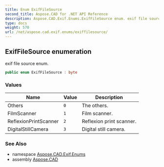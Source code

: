 ```yaml
---
title: Enum ExifFileSource
second_title: Aspose.CAD for .NET API Reference
description: Aspose.CAD.Exif.Enums.ExifFileSource enum. exif file source enum
type: docs
weight: 570
url: /net/aspose.cad.exif.enums/exiffilesource/
---
```

## ExifFileSource enumeration

exif file source enum.

```csharp
public enum ExifFileSource : byte
```

### Values

| Name | Value | Description |
| --- | --- | --- |
| Others | `0` | The others. |
| FilmScanner | `1` | Film scanner. |
| ReflexionPrintScanner | `2` | Reflexion print scanner. |
| DigitalStillCamera | `3` | Digital still camera. |

### See Also

* namespace [Aspose.CAD.Exif.Enums](../../aspose.cad.exif.enums/)
* assembly [Aspose.CAD](../../)



